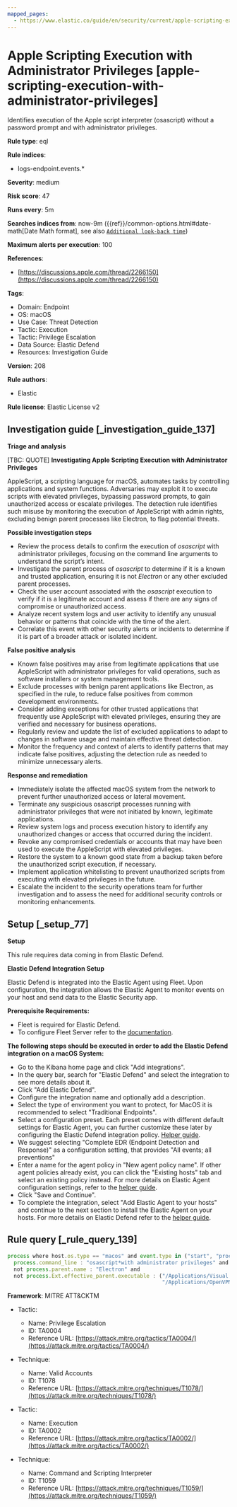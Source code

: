 ```yaml
---
mapped_pages:
  - https://www.elastic.co/guide/en/security/current/apple-scripting-execution-with-administrator-privileges.html
---
```


# Apple Scripting Execution with Administrator Privileges [apple-scripting-execution-with-administrator-privileges]

Identifies execution of the Apple script interpreter (osascript) without a password prompt and with administrator privileges.

**Rule type**: eql

**Rule indices**:

* logs-endpoint.events.*

**Severity**: medium

**Risk score**: 47

**Runs every**: 5m

**Searches indices from**: now-9m ({{ref}}/common-options.html#date-math[Date Math format], see also [`Additional look-back time`](docs-content://solutions/security/detect-and-alert/create-detection-rule.md#rule-schedule))

**Maximum alerts per execution**: 100

**References**:

* [https://discussions.apple.com/thread/2266150](https://discussions.apple.com/thread/2266150)

**Tags**:

* Domain: Endpoint
* OS: macOS
* Use Case: Threat Detection
* Tactic: Execution
* Tactic: Privilege Escalation
* Data Source: Elastic Defend
* Resources: Investigation Guide

**Version**: 208

**Rule authors**:

* Elastic

**Rule license**: Elastic License v2

## Investigation guide [_investigation_guide_137]

**Triage and analysis**

[TBC: QUOTE]
**Investigating Apple Scripting Execution with Administrator Privileges**

AppleScript, a scripting language for macOS, automates tasks by controlling applications and system functions. Adversaries may exploit it to execute scripts with elevated privileges, bypassing password prompts, to gain unauthorized access or escalate privileges. The detection rule identifies such misuse by monitoring the execution of AppleScript with admin rights, excluding benign parent processes like Electron, to flag potential threats.

**Possible investigation steps**

* Review the process details to confirm the execution of *osascript* with administrator privileges, focusing on the command line arguments to understand the script’s intent.
* Investigate the parent process of *osascript* to determine if it is a known and trusted application, ensuring it is not *Electron* or any other excluded parent processes.
* Check the user account associated with the *osascript* execution to verify if it is a legitimate account and assess if there are any signs of compromise or unauthorized access.
* Analyze recent system logs and user activity to identify any unusual behavior or patterns that coincide with the time of the alert.
* Correlate this event with other security alerts or incidents to determine if it is part of a broader attack or isolated incident.

**False positive analysis**

* Known false positives may arise from legitimate applications that use AppleScript with administrator privileges for valid operations, such as software installers or system management tools.
* Exclude processes with benign parent applications like Electron, as specified in the rule, to reduce false positives from common development environments.
* Consider adding exceptions for other trusted applications that frequently use AppleScript with elevated privileges, ensuring they are verified and necessary for business operations.
* Regularly review and update the list of excluded applications to adapt to changes in software usage and maintain effective threat detection.
* Monitor the frequency and context of alerts to identify patterns that may indicate false positives, adjusting the detection rule as needed to minimize unnecessary alerts.

**Response and remediation**

* Immediately isolate the affected macOS system from the network to prevent further unauthorized access or lateral movement.
* Terminate any suspicious osascript processes running with administrator privileges that were not initiated by known, legitimate applications.
* Review system logs and process execution history to identify any unauthorized changes or access that occurred during the incident.
* Revoke any compromised credentials or accounts that may have been used to execute the AppleScript with elevated privileges.
* Restore the system to a known good state from a backup taken before the unauthorized script execution, if necessary.
* Implement application whitelisting to prevent unauthorized scripts from executing with elevated privileges in the future.
* Escalate the incident to the security operations team for further investigation and to assess the need for additional security controls or monitoring enhancements.


## Setup [_setup_77]

**Setup**

This rule requires data coming in from Elastic Defend.

**Elastic Defend Integration Setup**

Elastic Defend is integrated into the Elastic Agent using Fleet. Upon configuration, the integration allows the Elastic Agent to monitor events on your host and send data to the Elastic Security app.

**Prerequisite Requirements:**

* Fleet is required for Elastic Defend.
* To configure Fleet Server refer to the [documentation](docs-content://reference/ingestion-tools/fleet/fleet-server.md).

**The following steps should be executed in order to add the Elastic Defend integration on a macOS System:**

* Go to the Kibana home page and click "Add integrations".
* In the query bar, search for "Elastic Defend" and select the integration to see more details about it.
* Click "Add Elastic Defend".
* Configure the integration name and optionally add a description.
* Select the type of environment you want to protect, for MacOS it is recommended to select "Traditional Endpoints".
* Select a configuration preset. Each preset comes with different default settings for Elastic Agent, you can further customize these later by configuring the Elastic Defend integration policy. [Helper guide](docs-content://solutions/security/configure-elastic-defend/configure-an-integration-policy-for-elastic-defend.md).
* We suggest selecting "Complete EDR (Endpoint Detection and Response)" as a configuration setting, that provides "All events; all preventions"
* Enter a name for the agent policy in "New agent policy name". If other agent policies already exist, you can click the "Existing hosts" tab and select an existing policy instead. For more details on Elastic Agent configuration settings, refer to the [helper guide](docs-content://reference/ingestion-tools/fleet/agent-policy.md).
* Click "Save and Continue".
* To complete the integration, select "Add Elastic Agent to your hosts" and continue to the next section to install the Elastic Agent on your hosts. For more details on Elastic Defend refer to the [helper guide](docs-content://solutions/security/configure-elastic-defend/install-elastic-defend.md).


## Rule query [_rule_query_139]

```js
process where host.os.type == "macos" and event.type in ("start", "process_started") and process.name : "osascript" and
  process.command_line : "osascript*with administrator privileges" and
  not process.parent.name : "Electron" and
  not process.Ext.effective_parent.executable : ("/Applications/Visual Studio Code.app/Contents/MacOS/Electron",
                                                 "/Applications/OpenVPN Connect/Uninstall OpenVPN Connect.app/Contents/MacOS/uninstaller")
```

**Framework**: MITRE ATT&CKTM

* Tactic:

    * Name: Privilege Escalation
    * ID: TA0004
    * Reference URL: [https://attack.mitre.org/tactics/TA0004/](https://attack.mitre.org/tactics/TA0004/)

* Technique:

    * Name: Valid Accounts
    * ID: T1078
    * Reference URL: [https://attack.mitre.org/techniques/T1078/](https://attack.mitre.org/techniques/T1078/)

* Tactic:

    * Name: Execution
    * ID: TA0002
    * Reference URL: [https://attack.mitre.org/tactics/TA0002/](https://attack.mitre.org/tactics/TA0002/)

* Technique:

    * Name: Command and Scripting Interpreter
    * ID: T1059
    * Reference URL: [https://attack.mitre.org/techniques/T1059/](https://attack.mitre.org/techniques/T1059/)



